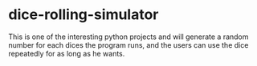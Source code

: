 # dice-rolling-simulator
This is one of the interesting python projects and will generate a random number for each dices the program runs, and the users can use the dice repeatedly for as long as he wants.
